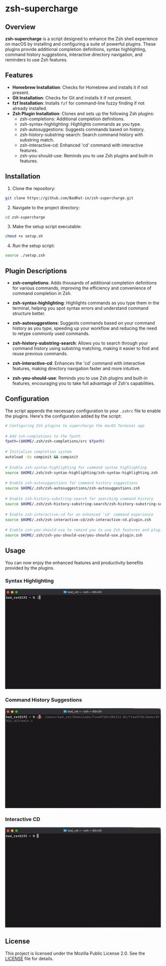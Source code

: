 # zsh-supercharge

## Overview

**zsh-supercharge** is a script designed to enhance the Zsh shell experience on macOS by installing and configuring a suite of powerful plugins. These plugins provide additional completion definitions, syntax highlighting, command history suggestions, interactive directory navigation, and reminders to use Zsh features.

## Features

- **Homebrew Installation**: Checks for Homebrew and installs it if not present.
- **Git Installation**: Checks for Git and installs it if not present.
- **fzf Installation**: Installs `fzf` for command-line fuzzy finding if not already installed.
- **Zsh Plugin Installation**: Clones and sets up the following Zsh plugins:
  - zsh-completions: Additional completion definitions.
  - zsh-syntax-highlighting: Highlights commands as you type.
  - zsh-autosuggestions: Suggests commands based on history.
  - zsh-history-substring-search: Search command history with substring match.
  - zsh-interactive-cd: Enhanced 'cd' command with interactive features.
  - zsh-you-should-use: Reminds you to use Zsh plugins and built-in features.

## Installation

1. Clone the repository:
```sh
git clone https://github.com/BadRat-in/zsh-supercharge.git
```

2. Navigate to the project directory:
```sh
cd zsh-supercharge
```

3. Make the setup script executable:
```sh
chmod +x setup.sh
```

4. Run the setup script:
```sh
source ./setup.zsh
```

## Plugin Descriptions

- **zsh-completions**: Adds thousands of additional completion definitions for various commands, improving the efficiency and convenience of command completion in Zsh.

- **zsh-syntax-highlighting**: Highlights commands as you type them in the terminal, helping you spot syntax errors and understand command structure better.

- **zsh-autosuggestions**: Suggests commands based on your command history as you type, speeding up your workflow and reducing the need to retype commonly used commands.

- **zsh-history-substring-search**: Allows you to search through your command history using substring matching, making it easier to find and reuse previous commands.

- **zsh-interactive-cd**: Enhances the 'cd' command with interactive features, making directory navigation faster and more intuitive.

- **zsh-you-should-use**: Reminds you to use Zsh plugins and built-in features, encouraging you to take full advantage of Zsh's capabilities.

## Configuration

The script appends the necessary configuration to your `.zshrc` file to enable the plugins. Here's the configuration added by the script:

```sh
# Configuring Zsh plugins to supercharge the macOS Terminal app

# Add zsh-completions to the fpath
fpath=($HOME/.zsh/zsh-completions/src $fpath)

# Initialize completion system
autoload -Uz compinit && compinit

# Enable zsh-syntax-highlighting for command syntax highlighting
source $HOME/.zsh/zsh-syntax-highlighting/zsh-syntax-highlighting.zsh

# Enable zsh-autosuggestions for command history suggestions
source $HOME/.zsh/zsh-autosuggestions/zsh-autosuggestions.zsh

# Enable zsh-history-substring-search for searching command history
source $HOME/.zsh/zsh-history-substring-search/zsh-history-substring-search.zsh

# Enable zsh-interactive-cd for an enhanced 'cd' command experience
source $HOME/.zsh/zsh-interactive-cd/zsh-interactive-cd.plugin.zsh

# Enable zsh-you-should-use to remind you to use Zsh features and plugins
source $HOME/.zsh/zsh-you-should-use/you-should-use.plugin.zsh
```

## Usage

You can now enjoy the enhanced features and productivity benefits provided by the plugins.

### Syntax Highlighting
![Syntax Highlighting](./demo/syntax_highlighting.gif)

### Command History Suggestions
![History Suggestions](./demo/history_suggestions.gif)

### Interactive CD
![Interactive CD](./demo/interactive_cd.gif)

## License

This project is licensed under the Mozilla Public License 2.0. See the [LICENSE](LICENSE) file for details.
